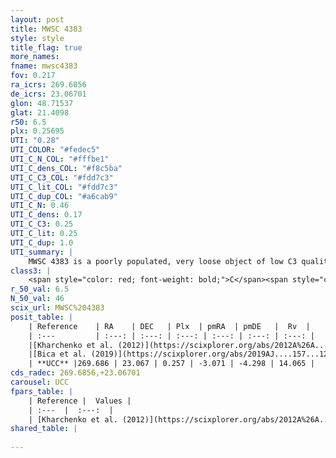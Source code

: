 ```yaml
---
layout: post
title: MWSC 4383
style: style
title_flag: true
more_names: 
fname: mwsc4383
fov: 0.217
ra_icrs: 269.6856
de_icrs: 23.06701
glon: 48.71537
glat: 21.4098
r50: 6.5
plx: 0.25695
UTI: "0.28"
UTI_COLOR: "#fedec5"
UTI_C_N_COL: "#fffbe1"
UTI_C_dens_COL: "#f8c5ba"
UTI_C_C3_COL: "#fdd7c3"
UTI_C_lit_COL: "#fdd7c3"
UTI_C_dup_COL: "#a6cab9"
UTI_C_N: 0.46
UTI_C_dens: 0.17
UTI_C_C3: 0.25
UTI_C_lit: 0.25
UTI_C_dup: 1.0
UTI_summary: |
    MWSC 4383 is a poorly populated, very loose object of low C3 quality. It is poorly studied in the literature, with no articles listed in the last 6 years.
class3: |
    <span style="color: red; font-weight: bold;">C</span><span style="color: red; font-weight: bold;">C</span>
r_50_val: 6.5
N_50_val: 46
scix_url: MWSC%204383
posit_table: |
    | Reference    | RA    | DEC   | Plx  | pmRA  | pmDE   |  Rv  |
    | :---         | :---: | :---: | :---: | :---: | :---: | :---: |
    |[Kharchenko et al. (2012)](https://scixplorer.org/abs/2012A%26A...543A.156K) | 269.685 | 23.05 | -- | -3.05 | -6.95 | -- |
    |[Bica et al. (2019)](https://scixplorer.org/abs/2019AJ....157...12B) | 269.684 | 23.05 | -- | -- | -- | -- |
    | **UCC** |269.686 | 23.067 | 0.257 | -3.071 | -4.298 | 14.065 | 
cds_radec: 269.6856,+23.06701
carousel: UCC
fpars_table: |
    | Reference |  Values |
    | :---  |  :---:  |
    | [Kharchenko et al. (2012)](https://scixplorer.org/abs/2012A%26A...543A.156K) | `e_bv=0.333, distance=2082, log_age=9.095` |
shared_table: |
    
---
```

